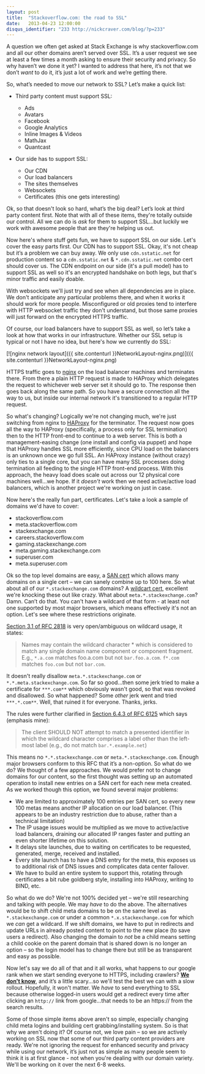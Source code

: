 ```yaml
---
layout: post
title:  "Stackoverflow.com: the road to SSL"
date:   2013-04-23 12:00:00
disqus_identifier: "233 http://nickcraver.com/blog/?p=233"
---
```

A question we often get asked at Stack Exchange is why stackoverflow.com and all our other domains aren’t served over SSL.  It’s a user request we see at least a few times a month asking to ensure their security and privacy.  So why haven’t we done it yet?  I wanted to address that here, it’s not that we don’t _want_ to do it, it’s just a lot of work and we’re getting there.

So, what’s needed to move our network to SSL? <!--more-->Let’s make a quick list:

*   Third party content must support SSL:

    *   Ads
    *   Avatars
    *   Facebook
    *   Google Analytics
    *   Inline Images & Videos
    *   MathJax
    *   Quantcast

*   Our side has to support SSL:

    *   Our CDN
    *   Our load balancers
    *   The sites themselves
    *   Websockets
    *   Certificates (this one gets interesting)

Ok, so that doesn't look so hard, what’s the big deal?  Let’s look at third party content first.  Note that with all of these items, they're totally outside our control.  All we can do is _ask_ for them to support SSL…but luckily we work with awesome people that are they're helping us out.

Now here's where stuff gets fun, we have to support SSL on our side.  Let's cover the easy parts first.  Our CDN has to support SSL.  Okay, it's not cheap but it’s a problem we can buy away.  We only use `cdn.sstatic.net` for production content so a `cdn.sstatic.net` & `*.cdn.sstatic.net` combo cert should cover us.  The CDN endpoint on our side (it's a pull model) has to support SSL as well so it's an encrypted handshake on both legs, but that's minor traffic and easily doable.

With websockets we'll just try and see when all dependencies are in place.  We don't anticipate any particular problems there, and when it works it should work for more people.  Misconfigured or old proxies tend to interfere with HTTP websocket traffic they don't understand, but those same proxies will just forward on the encrypted HTTPS traffic.

Of course, our load balancers have to support SSL as well, so let’s take a look at how that works in our infrastructure.  Whether our SSL setup is typical or not I have no idea, but here's how we currently do SSL:

[![nginx network layout]({{ site.contenturl }}NetworkLayout-nginx.png)]({{ site.contenturl }}NetworkLayout-nginx.png)

HTTPS traffic goes to [nginx](https://en.wikipedia.org/wiki/Nginx "nginx") on the load balancer machines and terminates there.  From there a plain HTTP request is made to HAProxy which delegates the request to whichever web server set it should go to.  The response then goes back along the same path.  So you have a secure connection all the way to us, but inside our internal network it's transitioned to a regular HTTP request.

So what's changing?  Logically we're not changing much, we're just switching from nginx to [HAProxy](https://www.haproxy.org/) for the terminator.  The request now goes all the way to HAProxy (specifically, a process only for SSL termination) then to the HTTP front-end to continue to a web server.  This is both a management-easing change (one install and config via puppet) and hope that HAProxy handles SSL more efficiently, since CPU load on the balancers is an unknown once we go full SSL.  An HAProxy instance (without crazy) only ties to a single core, but you can have many SSL processes doing termination all feeding to the single HTTP front-end process.  With this approach, the heavy load does scale out across our 12 physical core machines well...we hope.  If it _doesn't_ work then we need active/active load balancers, which is another project we're working on just in case.

Now here's the really fun part, certificates.  Let's take a look a sample of domains we'd have to cover:

*   stackoverflow.com
*   meta.stackoverflow.com
*   stackexchange.com
*   careers.stackoverflow.com
*   gaming.stackexchange.com
*   meta.gaming.stackexchange.com
*   superuser.com
*   meta.superuser.com

Ok so the top level domains are easy, a [SAN cert](https://www.digicert.com/subject-alternative-name.htm) which allows many domains on a single cert – we can sanely combine up to 100 here.  So what about all of our `*.stackexchange.com` domains? A [wildcart cert](https://www.digicert.com/wildcard-ssl-certificates.htm), excellent we're knocking these out like crazy. What about `meta.*.stackexchange.com`? Damn. Can’t do that. You can't have a wildcard of that form - at least not one supported by most major browsers, which means effectively it's not an option.  Let's see where these restrictions originate.

[Section 3.1 of RFC 2818](https://tools.ietf.org/html/rfc2818#section-3.1) is very open/ambiguous on wildcard usage, it states:

> Names may contain the wildcard character * which is considered to match any single domain name component or component fragment. E.g., `*.a.com` matches foo.a.com but not `bar.foo.a.com`. `f*.com` matches `foo.com` but not `bar.com`.

It doesn't really disallow `meta.*.stackexchange.com` or `*.*.meta.stackexchange.com`.  So far so good…then some jerk tried to make a certificate for `***.com**` which obviously wasn't good, so that was revoked and disallowed.  So what happened? Some _other_ jerk went and tried `***.*.com**`.  Well, that ruined it for everyone.  Thanks, jerks.

The rules were further clarified in [Section 6.4.3 of RFC 6125](https://tools.ietf.org/html/rfc6125#section-6.4.3) which says (emphasis mine):

> The client SHOULD NOT attempt to match a presented identifier in which the wildcard character comprises a label other than the left-most label (e.g., do not match `bar.*.example.net`)

This means no `*.*.stackexchange.com` or `meta.*.stackexchange.com`.  Enough major browsers conform to this RFC that it’s a non-option.  So what do we do?  We thought of a few approaches.  We would prefer not to change domains for our content, so the first thought was setting up an automated operation to install new entries on a SAN cert for each new meta created.  As we worked though this option, we found several major problems:

*   We are limited to approximately 100 entries per SAN cert, so every new 100 metas means another IP allocation on our load balancer. (This appears to be an industry restriction due to abuse, rather than a technical limitation)
*   The IP usage issues would be multiplied as we move to active/active load balancers, draining our allocated IP ranges faster and putting an even shorter lifetime on this solution.
*   It delays site launches, due to waiting on certificates to be requested, generated, merge, received and installed.
*   Every site launch has to have a DNS entry for the meta, this exposes us to additional risk of DNS issues and complicates data center failover.
*   We have to build an entire system to support this, rotating through certificates a bit rube goldberg style, installing into HAProxy, writing to BIND, etc.

So what do we do?  We're not 100% decided yet – we're still researching and talking with people.  We may _have_ to do the above.  The alternatives would be to shift child meta domains to be on the same level as `*.stackexchange.com` or under a common `*.x.stackexchange.com` for which we _can_ get a wildcard.  If we shift domains, we have to put in redirects and update URLs in already posted content to point to the new place (to save users a redirect).  Also changing the domain to _not_ be a child means setting a child cookie on the parent domain that is shared down is no longer an option – so the login model has to change there but still be as transparent and easy as possible.

Now let's say we do all of that and it all works, what happens to our google rank when we start sending everyone to HTTPS, including crawlers?  [**We don't know**](https://webmasters.stackexchange.com/q/47636/274 "How do I transition to SSL without affecting PageRank?"), and it’s a little scary...so we'll test the best we can with a slow rollout.  Hopefully, it won't matter. We _have_ to send everything to SSL because otherwise logged-in users would get a redirect every time after clicking an `http://` link from google…that needs to be an https:// from the search results.

Some of those simple items above aren't so simple, especially changing child meta logins and building cert grabbing/installing system.  So is that why we aren't doing it?  Of course not, we love pain – so we are actively working on SSL now that some of our third party content providers are ready.  We're not ignoring the request for enhanced security and privacy while using our network, it’s just not as simple as many people seem to think it is at first glance - not when you're dealing with our domain variety.  We'll be working on it over the next 6-8 weeks.